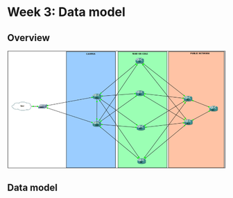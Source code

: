 # **Week 3: Data model**

## **Overview**



![Module 3 Lab Diagram](https://github.com/bdyzel/NetAuto/blob/master/Lab%20LayoutModule3.png?raw=true "Optional Title")

## **Data model**